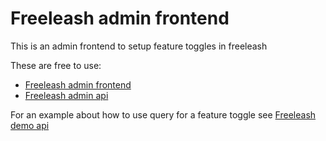 # Freeleash admin frontend

This is an admin frontend to setup feature toggles in freeleash

These are free to use:

-   [Freeleash admin frontend](https://github.com/mariusfa/freeleash-admin-frontend)
-   [Freeleash admin api](https://github.com/mariusfa/freeleash-admin-api)

For an example about how to use query for a feature toggle see [Freeleash demo api](https://github.com/mariusfa/freeleash-dmeo-api)
